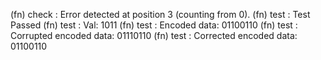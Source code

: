 (fn) check : Error detected at position 3 (counting from 0).
(fn) test : Test Passed
(fn) test : Val: 1011
(fn) test : Encoded data: 01100110
(fn) test : Corrupted encoded data: 01110110
(fn) test : Corrected encoded data: 01100110